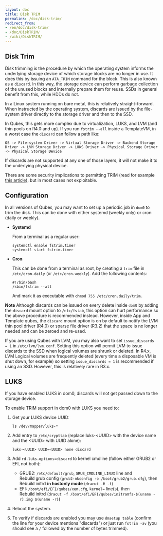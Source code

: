 ```yaml
---
layout: doc
title: Disk TRIM
permalink: /doc/disk-trim/
redirect_from:
- /en/doc/disk-trim/
- /doc/DiskTRIM/
- /wiki/DiskTRIM/
---
```


Disk Trim
----------

Disk trimming is the procedure by which the operating system informs the underlying storage device of which storage blocks are no longer in use.
It does this by issuing an `ATA_TRIM` command for the block. This is also known as a `discard`.
In this way, the storage device can perform garbage collection of the unused blocks and internally prepare them for reuse. SSDs in general benefit from this, while HDDs do not.

In a Linux system running on bare metal, this is relatively straight-forward. 
When instructed by the operating system, discards are issued by the file-system driver directly to the storage driver and then to the SSD.

In Qubes, this gets more complex due to virtualization, LUKS, and LVM (and thin pools on R4.0 and up).
If you run `fstrim --all` inside a TemplateVM, in a worst case the `discard` can follow a path like:

    OS -> File-system Driver -> Virtual Storage Driver -> Backend Storage Driver -> LVM Storage Driver -> LUKS Driver -> Physical Storage Driver -> Physical Storage Device
    
If discards are not supported at any one of those layers, it will not make it to the underlying physical device.

There are some security implications to permitting TRIM (read for example [this article](https://asalor.blogspot.com/2011/08/trim-dm-crypt-problems.html)), but in most cases not exploitable.


Configuration
----------

In all versions of Qubes, you may want to set up a periodic job in `dom0` to trim the disk.
This can be done with either systemd (weekly only) or cron (daily or weekly).

 * **Systemd**

   From a terminal as a regular user:

   ```
   systemctl enable fstrim.timer
   systemctl start fstrim.timer
   ```

 * **Cron**

   This can be done from a terminal as root, by creating a `trim` file in `/etc/cron.daily` (or `/etc/cron.weekly`).
    Add the following contents:

    ```
   #!/bin/bash
   /sbin/fstrim --all
   ```
   And mark it as executable with `chmod 755 /etc/cron.daily/trim`.

**Note** Although discards can be issued on every delete inside `dom0` by adding the `discard` mount option to `/etc/fstab`, this option can hurt performance so the above procedure is recommended instead.
However, inside App and Template qubes, the `discard` mount option is on by default to notify the LVM thin pool driver (R4.0) or sparse file driver (R3.2) that the space is no longer needed and can be zeroed and re-used.

If you are using Qubes with LVM, you may also want to set `issue_discards = 1` in `/etc/lvm/lvm.conf`.
Setting this option will permit LVM to issue discards to the SSD when logical volumes are shrunk or deleted.
In R4.x, LVM Logical volumes are frequently deleted (every time a disposable VM is shut down, for example) so setting `issue_discards = 1` is recommended if using an SSD.
However, this is relatively rare in R3.x.


LUKS
----------

If you have enabled LUKS in dom0, discards will not get passed down to the storage device. 

To enable TRIM support in dom0 with LUKS you need to:

1. Get your LUKS device UUID:

    ~~~
    ls /dev/mapper/luks-*
    ~~~

2. Add entry to `/etc/crypttab` (replace luks-\<UUID\> with the device name and the \<UUID\> with UUID alone):

    ~~~
    luks-<UUID> UUID=<UUID> none discard
    ~~~

3. Add `rd.luks.options=discard` to kernel cmdline (follow either GRUB2 or EFI, not both): 
    * GRUB2: `/etc/default/grub`, `GRUB_CMDLINE_LINUX` line and  
      Rebuild grub config (`grub2-mkconfig -o /boot/grub2/grub.cfg`), then  
      Rebuild initrd **in hostonly mode** (`dracut -H -f`)
    * EFI: `/boot/efi/EFI/qubes/xen.cfg`, `kernel=` line(s), then  
      Rebuild initrd (`dracut -f /boot/efi/EFI/qubes/initramfs-$(uname -r).img $(uname -r)`)

4. Reboot the system.

5. To verify if discards are enabled you may use `dmsetup table` (confirm the line for your device mentions "discards") or just run `fstrim -av` (you should see a `/` followed by the number of bytes trimmed).


